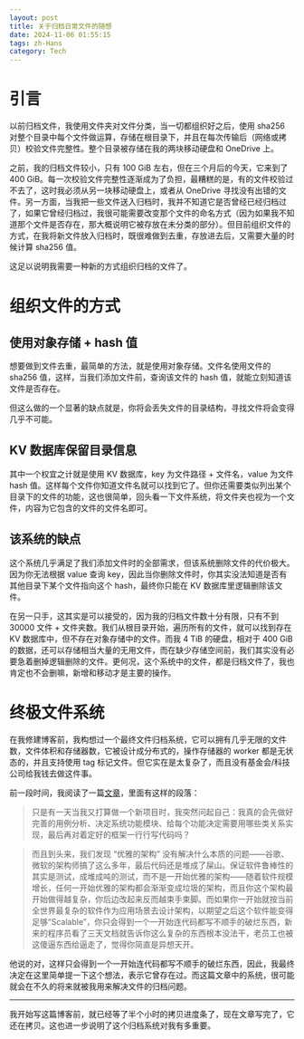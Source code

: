 ```yaml
---
layout: post
title: 关于归档日常文件的随想
date: 2024-11-06 01:55:15
tags: zh-Hans
category: Tech
---
```


# 引言

以前归档文件，我使用文件夹对文件分类，当一切都组织好之后，使用 sha256 对整个目录中每个文件做运算，存储在根目录下，并且在每次传输后（网络或拷贝）校验文件完整性。整个目录被存储在我的两块移动硬盘和 OneDrive 上。

之前，我的归档文件较小，只有 100 GiB 左右，但在三个月后的今天，它来到了 400 GiB。每一次校验文件完整性逐渐成为了负担，最糟糕的是，有的文件校验过不去了，这时我必须从另一块移动硬盘上，或者从 OneDrive 寻找没有出错的文件。另一方面，当我把一些文件送入归档时，我并不知道它是否曾经已经归档过了，如果它曾经归档过，我很可能需要改变那个文件的命名方式（因为如果我不知道那个文件是否存在，那大概说明它被存放在未分类的部分）。但目前组织文件的方式，在我将新文件放入归档时，既很难做到去重，存放进去后，又需要大量的时候计算 sha256 值。

这足以说明我需要一种新的方式组织归档的文件了。

# 组织文件的方式

## 使用对象存储 + hash 值

想要做到文件去重，最简单的方法，就是使用对象存储。文件名使用文件的 sha256 值，这样，当我们添加文件前，查询该文件的 hash 值，就能立刻知道该文件是否存在。

但这么做的一个显著的缺点就是，你将会丢失文件的目录结构，寻找文件将会变得几乎不可能。

## KV 数据库保留目录信息

其中一个权宜之计就是使用 KV 数据库，key 为文件路径 + 文件名，value 为文件 hash 值。这样每个文件你知道文件名就可以找到它了。但你还需要类似列出某个目录下的文件的功能，这也很简单，回头看一下文件系统，将文件夹也视为一个文件，内容为它包含的文件的文件名即可。

## 该系统的缺点

这个系统几乎满足了我们添加文件时的全部需求，但该系统删除文件的代价极大。因为你无法根据 value 查询 key，因此当你删除文件时，你其实没法知道是否有其他目录下某个文件指向这个 hash，最终你只能在 KV 数据库里逻辑删除该文件。

在另一只手，这其实是可以接受的，因为我的归档文件数十分有限，只有不到 30000 文件 + 文件夹数。我们从根目录开始，遍历所有的文件，就可以找到存在 KV 数据库中，但不存在对象存储中的文件。而我 4 TiB 的硬盘，相对于 400 GiB 的数据，还可以存储相当大量的无用文件，而在缺少存储空间前，我们其实没有必要急着删掉逻辑删除的文件。更何况，这个系统中的文件，都是归档文件了，我也肯定也不会删嘛，新增和移动才是主要的操作。

# 终极文件系统

在我修建博客前，我构想过一个最终文件归档系统，它可以拥有几乎无限的文件数，文件体积和存储器数，它被设计成分布式的，操作存储器的 worker 都是无状态的，并且支持使用 tag 标记文件。但它实在是太复杂了，而且没有基金会/科技公司给我钱去做这件事。

前一段时间，我阅读了一篇[文章](https://telegra.ph/技术不重要重要的是-AABB-以及-CC-07-09)，里面有这样的段落：

> 只是有一天当我又打算做一个新项目时，我突然问起自己：我真的会先做好完善的用例分析、决定系统功能模块、给每个功能决定需要用哪些类关系实现，最后再对着定好的框架一行行写代码吗？

> 而且到头来，我们发现 “优雅的架构” 没有解决什么本质的问题——谷歌、微软的架构师搞了这么多年，最后代码还是堆成了屎山。保证软件鲁棒性的其实是测试，成堆成吨的测试，而不是一开始优雅的架构——随着软件规模增长，任何一开始优雅的架构都会渐渐变成垃圾的架构，而且你这个架构最开始做得越复杂，你后边改起来反而越束手束脚。而如果你一开始就按当前全世界最复杂的软件作为应用场景去设计架构，以期望之后这个软件能变得足够“Scalable”，你只会得到一个一开始连代码都写不顺手的破烂东西，新来的程序员看了三天文档就告诉你这么复杂的东西根本没法干，老员工也被这傻逼东西给逼走了，觉得你简直是异想天开。

他说的对，这样只会得到一个一开始连代码都写不顺手的破烂东西，因此，我最终决定在这里简单提一下这个想法，表示它曾存在过。而这篇文章中的系统，很可能就会在不久的将来就被我用来解决文件的归档问题。

---

我开始写这篇博客前，就已经等了半个小时的拷贝进度条了，现在文章写完了，它还在拷贝。这也进一步说明了这个归档系统对我有多重要。